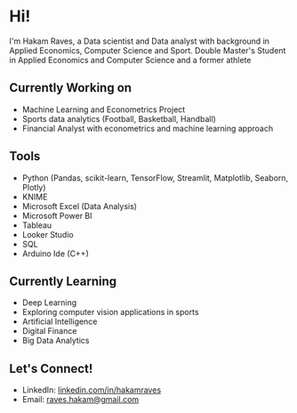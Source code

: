 # Hi!

I'm Hakam Raves, a Data scientist and Data analyst with background in Applied Economics, Computer Science and Sport. Double Master's Student in Applied Economics and Computer Science and a former athlete

## Currently Working on
- Machine Learning and Econometrics Project
- Sports data analytics (Football, Basketball, Handball)
- Financial Analyst with econometrics and machine learning approach



## Tools 
- Python (Pandas, scikit-learn, TensorFlow, Streamlit, Matplotlib, Seaborn, Plotly)
- KNIME
- Microsoft Excel (Data Analysis)
- Microsoft Power BI
- Tableau
- Looker Studio
- SQL
- Arduino Ide (C++)


## Currently Learning
- Deep Learning
- Exploring computer vision applications in sports
- Artificial Intelligence
- Digital Finance
- Big Data Analytics 

## Let's Connect!
- LinkedIn: [linkedin.com/in/hakamraves](#)
- Email: [raves.hakam@gmail.com](mailto:raves.hakam@gmail.com)
